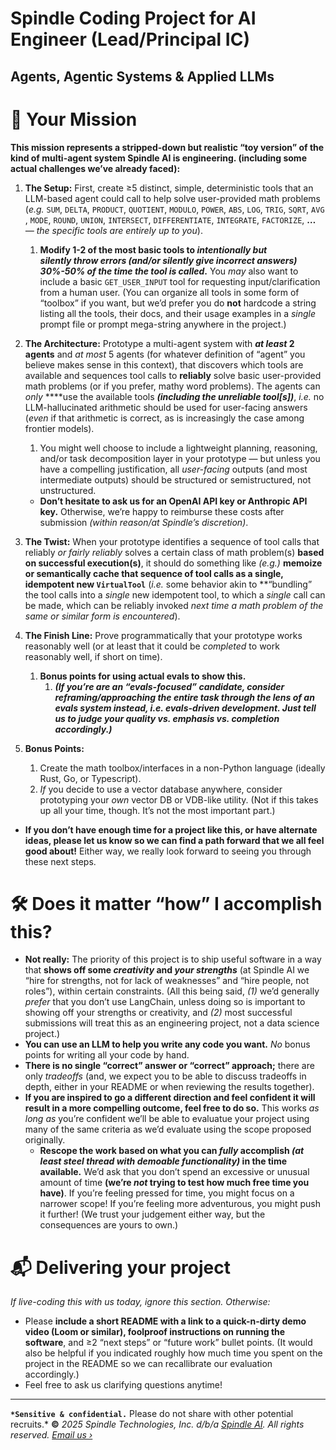 
# Spindle Coding Project for AI Engineer (Lead/Principal IC)
## Agents, Agentic Systems & Applied LLMs

# 🎯 Your Mission

**This mission represents a stripped-down but realistic “toy version” of the kind of multi-agent system Spindle AI is engineering. (including some actual challenges we’ve already faced):**

1. **The Setup:** First, create ≥5 distinct, simple, deterministic tools that an LLM-based agent could call to help solve user-provided math problems (*e.g.* `SUM`, `DELTA`, `PRODUCT`, `QUOTIENT`, `MODULO`, `POWER`, `ABS`, `LOG`, `TRIG`, `SQRT`, `AVG`, `MODE`, `ROUND`, `UNION`, `INTERSECT`, `DIFFERENTIATE`, `INTEGRATE`, `FACTORIZE`, **…** *— the specific tools are entirely up to you*). 
    1. **Modify 1-2 of the most basic tools to *intentionally but silently throw errors (and/or silently give incorrect answers) 30%-50% of the time the tool is called*.** You *may* also want to include a basic `GET_USER_INPUT` tool for requesting input/clarification from a human user. (You can organize all tools in some form of “toolbox” if you want, but we’d prefer you do **not** hardcode a string listing all the tools, their docs, and their usage examples in a *single* prompt file or prompt mega-string anywhere in the project.)
2. **The Architecture:** Prototype a multi-agent system with ***at least* 2 agents** and *at most* 5 agents (for whatever definition of “agent” you believe makes sense in this context), that discovers which tools are available and sequences tool calls to **reliably** solve basic user-provided math problems (or if you prefer, mathy word problems). The agents can *only* ****use the available tools ***(including the unreliable tool[s])***, *i.e.* no LLM-hallucinated arithmetic should be used for user-facing answers (*even* if that arithmetic is correct, as is increasingly the case among frontier models).
    1. You might well choose to include a lightweight planning, reasoning, and/or task decomposition layer in your prototype — but unless you have a compelling justification, all *user-facing* outputs (and most intermediate outputs) should be structured or semistructured, not unstructured. 
    
    - **Don’t hesitate to ask us for an OpenAI API key or Anthropic API key.** Otherwise, we’re happy to reimburse these costs after submission *(within reason/at Spindle’s discretion)*.
3. **The Twist:** When your prototype identifies a sequence of tool calls that reliably *or fairly reliably* solves a certain class of math problem(s) **based on successful execution(s)**, it should do something like *(e.g.)* **memoize or semantically cache that sequence of tool calls as a single, idempotent new `VirtualTool`** (*i.e.* some behavior akin to **“bundling” the tool calls into a *single* new idempotent tool, to which a *single* call can be made, which can be reliably invoked *next time a math problem of the same or similar form is encountered*). 
4. **The Finish Line:** Prove programmatically that your prototype works reasonably well (or at least that it could be *completed* to work reasonably well, if short on time). 
    1. **Bonus points for using actual evals to show this.** 
        1. ***(If you’re are an “evals-focused” candidate, consider reframing/approaching the entire task through the lens of an evals system instead, i.e. evals-driven development. Just tell us to judge your quality vs. emphasis vs. completion accordingly.)***
5. **Bonus Points:**
    1. Create the math toolbox/interfaces in a non-Python language (ideally Rust, Go, or Typescript).
    2. *If* you decide to use a vector database anywhere, consider prototyping your *own* vector DB or VDB-like utility. (Not if this takes up all your time, though. It’s not the most important part.)

- **If you don’t have enough time for a project like this, or have alternate ideas, please let us know so we can find a path forward that we all feel good about!** Either way, we really look forward to seeing you through these next steps.

# 🛠️ Does it matter “how” I accomplish this?

- **Not really:** The priority of this project is to ship useful software in a way that **shows off some *creativity* and *your strengths*** (at Spindle AI we “hire for strengths, not for lack of weaknesses” and “hire people, not roles”), within certain constraints. (All this being said, *(1)* we’d generally *prefer* that you don’t use LangChain, unless doing so is important to showing off your strengths or creativity, and *(2)* most successful submissions will treat this as an engineering project, not a data science project.)
- **You can use an LLM to help you write any code you want.** *No* bonus points for writing all your code by hand. 
- **There is no single “correct” answer or “correct” approach;** there are only *tradeoffs* (and, we expect you to be able to discuss tradeoffs in depth, either in your README or when reviewing the results together).
- **If you are inspired to go a different direction and feel confident it will result in a more compelling outcome, feel free to do so.** This works *as long as* you’re confident we’ll be able to evaluatue your project using many of the same criteria as we’d evaluate using the scope proposed originally.
    - **Rescope the work based on what you can *fully* accomplish *(at least steel thread with demoable functionality)* in the time available.** We’d ask that you don’t spend an excessive or unusual amount of time **(we’re *not* trying to test how much free time you have)**. If you’re feeling pressed for time, you might focus on a narrower scope! If you’re feeling more adventurous, you might push it further! (We trust your judgement either way, but the consequences are yours to own.)

# 📬 Delivering your project

*If live-coding this with us today, ignore this section. Otherwise:*

- Please **include a short README with a link to a quick-n-dirty demo video (Loom or similar), foolproof instructions on running the software**, and ≥2 “next steps” or “future work” bullet points. (It would also be helpful if you indicated roughly how much time you spent on the project in the README so we can recallibrate our evaluation accordingly.)
- Feel free to ask us clarifying questions anytime!

---

**`*Sensitive & confidential.`** Please do not share with other potential recruits.* 
**©** *2025 Spindle Technologies, Inc. d/b/a [Spindle AI](https://spindle.ai). All rights reserved. [Email us ›](mailto:carson@spindle.ai)*
